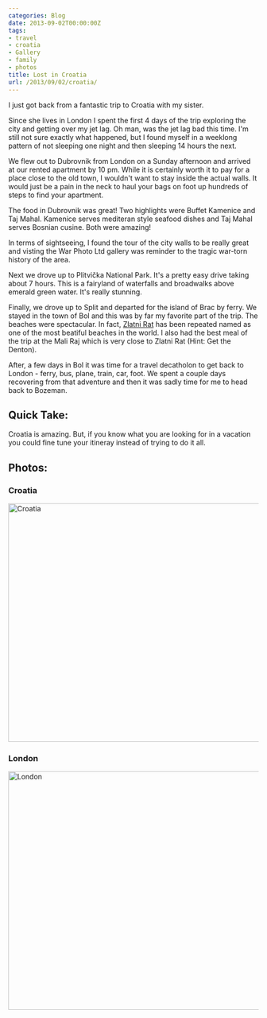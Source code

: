 ```yaml
---
categories: Blog
date: 2013-09-02T00:00:00Z
tags:
- travel
- croatia
- Gallery
- family
- photos
title: Lost in Croatia
url: /2013/09/02/croatia/
---
```


I just got back from a fantastic trip to Croatia with my sister.

Since she lives in London I spent the first 4 days of the trip exploring the city and getting over my jet lag. Oh man, was the jet lag bad this time. I'm still not sure exactly what happened, but I found myself in a weeklong pattern of not sleeping one night and then sleeping 14 hours the next.

We flew out to Dubrovnik from London on a Sunday afternoon and arrived at our rented apartment by 10 pm. While it is certainly worth it to pay for a place close to the old town, I wouldn't want to stay inside the actual walls. It would just be a pain in the neck to haul your bags on foot up hundreds of steps to find your apartment.

The food in Dubrovnik was great! Two highlights were Buffet Kamenice and Taj Mahal. Kamenice serves mediteran style seafood dishes and Taj Mahal serves Bosnian cusine. Both were amazing!

In terms of sightseeing, I found the tour of the city walls to be really great and visting the War Photo Ltd gallery was reminder to the tragic war-torn history of the area.

Next we drove up to Plitvička National Park. It's a pretty easy drive taking about 7 hours. This is a fairyland of waterfalls and broadwalks above emerald green water. It's really stunning.

Finally, we drove up to Split and departed for the island of Brac by ferry. We stayed in the town of Bol and this was by far my favorite part of the trip. The beaches were spectacular. In fact, [Zlatni Rat](https://en.wikipedia.org/wiki/Zlatni_Rat) has been repeated named as one of the most beatiful beaches in the world. I also had the best meal of the trip at the Mali Raj which is very close to Zlatni Rat (Hint: Get the Denton).

After, a few days in Bol it was time for a travel decatholon to get back to London - ferry, bus, plane, train, car, foot. We spent a couple days recovering from that adventure and then it was sadly time for me to head back to Bozeman.

## Quick Take:

Croatia is amazing. But, if you know what you are looking for in a vacation you could fine tune your itineray instead of trying to do it all.

## Photos:
### Croatia
<a data-flickr-embed="true"  href="https://www.flickr.com/photos/andrewjesaitis/albums/72157635285121730" title="Croatia"><img src="https://farm6.staticflickr.com/5441/9618369031_8645d850a4_z.jpg" width="640" height="480" alt="Croatia"></a><script async src="//embedr.flickr.com/assets/client-code.js" charset="utf-8"></script>

### London

<a data-flickr-embed="true"  href="https://www.flickr.com/photos/andrewjesaitis/albums/72157635440115810" title="London"><img src="https://farm4.staticflickr.com/3689/9703431532_d6db8f5c17_n.jpg" width="640" height="480" alt="London"></a><script async src="//embedr.flickr.com/assets/client-code.js" charset="utf-8"></script>
